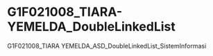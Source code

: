 # G1F021008_TIARA-YEMELDA_DoubleLinkedList
G1F021008_TIARA YEMELDA_ASD_DoubleLinkedList_SistemInformasi
